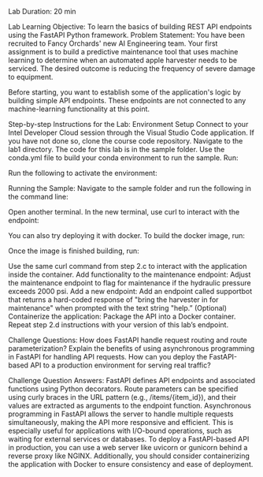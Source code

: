 Lab Duration: 20 min

Lab Learning Objective: To learn the basics of building REST API endpoints using the FastAPI Python framework.
Problem Statement: You have been recruited to Fancy Orchards' new AI Engineering team. Your first assignment is to build a predictive maintenance tool that uses machine learning to determine when an automated apple harvester needs to be serviced. The desired outcome is reducing the frequency of severe damage to equipment.

Before starting, you want to establish some of the application's logic by building simple API endpoints. These endpoints are not connected to any machine-learning functionality at this point.




 

Step-by-step Instructions for the Lab:
Environment Setup
Connect to your Intel Developer Cloud session through the Visual Studio Code application.
If you have not done so, clone the course code repository.
Navigate to the lab1 directory.
The code for this lab is in the sample folder.
Use the conda.yml file to build your conda environment to run the sample. Run:

Run the following to activate the environment:

 
Running the Sample:
Navigate to the sample folder and run the following in the command line:

Open another terminal.
In the new terminal, use curl to interact with the endpoint:

You can also try deploying it with docker.
To build the docker image, run:

Once the image is finished building, run:

Use the same curl command from step 2.c to interact with the application inside the container.
Add functionality to the maintenance endpoint: Adjust the maintenance endpoint to flag for maintenance if the hydraulic pressure exceeds 2000 psi.
Add a new endpoint: Add an endpoint called supportbot that returns a hard-coded response of "bring the harvester in for maintenance" when prompted with the text string "help.”
(Optional) Containerize the application: Package the API into a Docker container.
Repeat step 2.d instructions with your version of this lab’s endpoint.

Challenge Questions:
How does FastAPI handle request routing and route parameterization?
Explain the benefits of using asynchronous programming in FastAPI for handling API requests.
How can you deploy the FastAPI-based API to a production environment for serving real traffic?
 

Challenge Question Answers:
FastAPI defines API endpoints and associated functions using Python decorators. Route parameters can be specified using curly braces in the URL pattern (e.g., /items/{item_id}), and their values are extracted as arguments to the endpoint function.
Asynchronous programming in FastAPI allows the server to handle multiple requests simultaneously, making the API more responsive and efficient. This is especially useful for applications with I/O-bound operations, such as waiting for external services or databases.
To deploy a FastAPI-based API in production, you can use a web server like uvicorn or gunicorn behind a reverse proxy like NGINX. Additionally, you should consider containerizing the application with Docker to ensure consistency and ease of deployment.
 